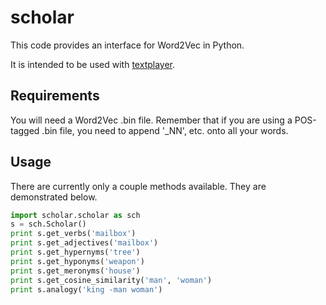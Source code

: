 # scholar
This code provides an interface for Word2Vec in Python.

It is intended to be used with [textplayer](https://github.com/kingjamesiv/textplayer).

## Requirements

You will need a Word2Vec .bin file. Remember that if you are using a POS-tagged .bin file, you need to append '_NN', etc. onto all your words.

## Usage

There are currently only a couple methods available. They are demonstrated below.

```python
import scholar.scholar as sch
s = sch.Scholar()
print s.get_verbs('mailbox')
print s.get_adjectives('mailbox')
print s.get_hypernyms('tree')
print s.get_hyponyms('weapon')
print s.get_meronyms('house')
print s.get_cosine_similarity('man', 'woman')
print s.analogy('king -man woman')
```
